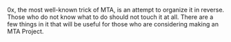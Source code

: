 0x, the most well-known trick of MTA, is an attempt to organize it in reverse. Those who do not know what to do should not touch it at all. There are a few things in it that will be useful for those who are considering making an MTA Project.
